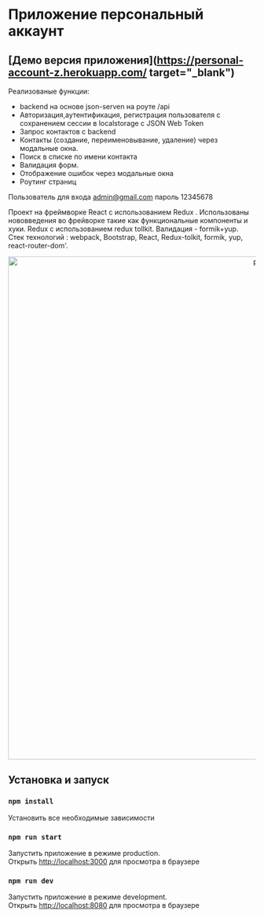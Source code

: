 # Приложение персональный аккаунт 

## [Демо версия приложения](https://personal-account-z.herokuapp.com/ target="_blank")


Реализованые функции:
- backend на основе json-serven на роуте /api
- Авторизация,аутентификация, регистрация пользователя с сохранением сессии в localstorage с JSON Web Token
- Запрос контактов с backend
- Контакты (создание, переименовывание, удаление) через модальные окна.
- Поиск в списке по имени контакта
- Валидация форм.
- Отображение ошибок через модальные окна
- Роутинг страниц

Пользователь для входа admin@gmail.com пароль 12345678

Проект на фреймворке React с иcпользованием Redux .
Использованы нововведения во фрейворке такие как функциональные компоненты и хуки. Redux с использованием redux tollkit. Валидация - formik+yup. 
Стек  технологий : webpack, Bootstrap, React, Redux-tolkit, formik, yup, react-router-dom'.

<p align="center">
    <img src="https://user-images.githubusercontent.com/57991929/99346452-bbc69280-28a5-11eb-8f3c-cf5c20912711.png" width="1024" title="profile">
  <br>
</p>



## Установка и запуск
### `npm install`
Установить все необходимые зависимости
### `npm run start`
Запустить приложение в режиме production.<br />
Открыть [http://localhost:3000](http://localhost:3000) для просмотра в браузере   
### `npm run dev`
Запустить приложение в режиме development.<br />
Открыть [http://localhost:8080](http://localhost:8080) для просмотра в браузере   
 

